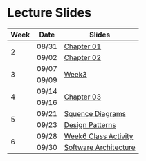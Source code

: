 # Lecture Slides

<table>
    <thead>
        <tr>
            <th>Week</th>
            <th>Date</th>
            <th>Slides</th>
        </tr>
    </thead>
    <tbody>
        <tr>
            <td rowspan="2">2</td>
            <td>08/31</td>
            <td><a href="Chapter_01_MSU.pdf">Chapter 01</a></td>
        </tr>
        <tr>
            <td>09/02</td>
            <td><a href="Chapter_02_MSU.pdf">Chapter 02</a></td>
        </tr>
        <tr>
            <td rowspan="2">3</td>
            <td>09/07</td>
            <td rowspan="2"><a href="Week3.pdf">Week3</a></td>
        </tr>
        <tr>
            <td>09/09</td>
        </tr>
        <tr>
            <td rowspan="2">4</td>
            <td>09/14</td>
            <td rowspan="2"><a href="Chapter_03_MSU.pdf">Chapter 03</a></td>
        </tr>
        <tr>
            <td>09/16</td>
        </tr>
        <tr>
            <td rowspan="2">5</td>
            <td>09/21</td>
            <td><a href="Week5(SquenceDiagrams).pdf">Squence Diagrams</a></td>
        </tr>
        <tr>
            <td>09/23</td>
            <td><a href="Week5(DesignPatterns).pdf">Design Patterns</a></td>
        </tr>
        <tr>
            <td rowspan="2">6</td>
            <td>09/28</td>
            <td><a href="Week6_ClassActivity.pdf">Week6 Class Activity</a></td>
        </tr>
        <tr>
            <td>09/30</td>
            <td><a href="Week6_SWArchitecture_Devops.pdf">Software Architecture</a></td>
        </tr>
    </tbody>
</table>
